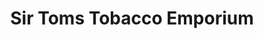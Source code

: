 ---
title: "Sir Toms Tobacco Emporium"
url: /hendersonville/sir-toms-tobacco-emporium/
shop: tobacco
---